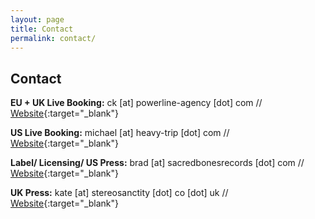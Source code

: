 ```yaml
---
layout: page
title: Contact
permalink: contact/
---
```


## Contact

**EU + UK Live Booking:** ck [at] powerline-agency [dot] com // [Website](http://powerline-agency.com){:target="_blank"}

**US Live Booking:** michael [at] heavy-trip [dot] com // [Website](http://heavy-trip.com){:target="_blank"}

**Label/ Licensing/ US Press:** brad [at] sacredbonesrecords [dot] com // [Website](http://sacredbonesrecords.com){:target="_blank"}

**UK Press:** kate [at] stereosanctity [dot] co [dot] uk // [Website](http://stereosanctity.co.uk){:target="_blank"}
